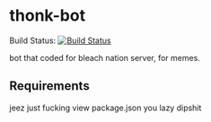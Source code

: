 # thonk-bot
Build Status: [![Build Status](https://circleci.com/gh/tsblock/thonk-bot.png?circle-token=:circle-token)](https://circleci.com/gh/tsblock/thonk-bot)

bot that coded for bleach nation server, for memes.

## Requirements
jeez just fucking view package.json you lazy dipshit
